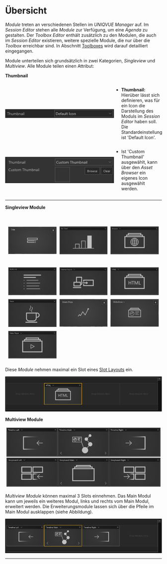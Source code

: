 # Übersicht



*Module* treten an verschiedenen Stellen im *UNIQVUE Manager* auf. Im *Session Editor* stehen alle *Module* zur Verfügung, um eine *Agenda* zu gestalten. Der *Toolbox Editor* enthält zusätzlich zu den Modulen, die auch im *Session Editor* existieren, weitere spezielle Module, die nur über die *Toolbox* erreichbar sind. In Abschnitt [Toolboxes](007_toolbox.md) wird darauf detailliert eingegangen. 


Module unterteilen sich grundsätzlich in zwei Kategorien, *Singleview* und *Multiview*. Alle Module teilen einen Attribut: 

**Thumbnail** 
<div style="display: flex; align-items: center;">
    <img src="img/Manager/Module/Thumbnail.png" width="350" style="float:left; height: fit-content;">
    <div>
        <ul>
            <li><b>Thumbnail:</b> Hierüber lässt sich definieren, was für ein Icon die Darstellung des Moduls im <i>Session Editor</i> haben soll. Die Standardeinstellung ist 'Default Icon'.</li>
        </ul>
    </div>
</div>

<div style="display: flex; align-items: center;">
    <img src="img/Manager/Module/CustomThumbnail.png" width="350" style="float:left; height: fit-content;">
    <div>
        <ul>
            <li>Ist 'Custom Thumbnail' ausgewählt, kann über den <i>Asset Browser</i> ein eigenes Icon ausgewählt werden.</li>
        </ul>
    </div>
</div>

    
<!-- ![ThumbnailParameter](img/Manager/Module/Thumbnail.png)

![ThumbnailParameter](img/Manager/Module/CustomThumbnail.png) -->

***
 **Singleview Module** 

 <div style="display: grid; grid-template: 150px / auto auto auto; grid-gap: 10px; padding: 10px;justify-content: center;
    align-items: center;">
  <div>
	<img src="img/Manager/Module/Titel_Module.png" width="250">
  </div>
  <div>
	<img src="img/Manager/Module/BarChart_Module.png" width="250">
  </div>
   <div>
	<img src="img/Manager/Module/Browser_Module.png" width="250">
  </div>
   <div>
	<img src="img/Manager/Module/Bullet_List_Module.png" width="250">
  </div>
   <div>
	<img src="img/Manager/Module/External_Source_Module.png" width="250">
  </div>
   <div>
	<img src="img/Manager/Module/HTML_Module.png" width="250">
  </div>
   <div>
	<img src="img/Manager/Module/Pause_Module.png" width="250">
  </div>
   <div>
	<img src="img/Manager/Module/Share_Price_Module.png" width="250">
  </div>
   <div>
	<img src="img/Manager/Module/Slideshowplus_Module.png" width="250">
  </div>
     <div>
	<img src="img/Manager/Module/Videoplayer_Module.png" width="250">
  </div>
</div>

Diese *Module* nehmen maximal ein Slot eines [Slot Layouts](006_sessions.html#slot-layout-editor) ein. 


![SingleView](img/Manager/SingleviewModul.png)
<!-- Alle Singleview *Module* teilen dieselben grundlegenden Eigenschaften: 



   - **Background Image:** Über den *Asset Browser* wird hier ein Hintergrundbild für dieses *Modul* geladen. Das Bild belegt dann das Display bzw. den gesamten Bereich in dem das Modul platziert wurde. 



   - **Size:** Hier wird die Größe der Darstellung des Fensters angegeben. Der Standardwert ist 0.75. Der Wert 1 entspricht Fullsize. 



   - **Title:** Titelvergabe eines *Moduls*. 



   - **Showtitle:** Durch Setzen des Hakens wird dieser Titel auch im Showroom angezeigt.   -->


**Multiview Module**

 <div style="display: grid;
    grid-template: 170px / auto / auto;
    padding: 4px;
    justify-content: start;
    align-items: center;">
  <div >
	<img style="width: max-content" src="img/Manager/Module/Timeline_Module.png" width="250">
  </div>
  <div  >
	<img style="width: max-content" src="img/Manager/Module/Storyboardplus_Module.png" width="250">
  </div>
  
</div>

*Multiview Module* können maximal 3 Slots einnehmen. Das Main Modul kann um jeweils ein weiteres Modul, links und rechts vom Main Modul, erweitert werden. Die Erweiterungsmodule lassen sich über die Pfeile im Main Modul ausklappen (siehe Abbildung).
<!-- Je nach Setup des Showrooms verhalten sich die *Multiview Module* anders. Das wirkt sich hauptsächlich auf die Anordnung der Fenster aus und wird angezeigt, sobald das *Modul* in der Session per Drag and Drop platziert wird. Zudem wird in den Eigenschaften angezeigt welche Platzierungen mit Ihrem Showroom-Setup möglich sind.  -->


![SingleView](img/Manager/MultiviewModul.png)

***